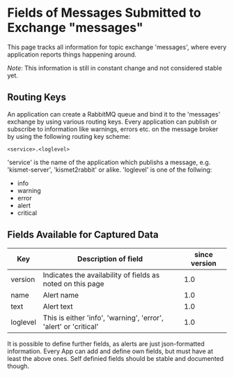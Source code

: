 Fields of Messages Submitted to Exchange "messages"
===================================================

This page tracks all information for topic exchange 'messages', where every application reports things happening around.

*Note*: This information is still in constant change and not considered stable yet.

## Routing Keys

An application can create a RabbitMQ queue and bind it to the 'messages' exchange by using various routing keys. Every application can publish or subscribe to information like warnings, errors etc. on the message broker by using the following routing key scheme:

    <service>.<loglevel>

'service' is the name of the application which publishs a message, e.g. 'kismet-server', 'kismet2rabbit' or alike. 'loglevel' is one of the follwing: 

* info
* warning
* error
* alert
* critical

## Fields Available for Captured Data

Key | Description of field | since version
----| -------------------- | -------------
version | Indicates the availability of fields as noted on this page | 1.0
name | Alert name | 1.0
text | Alert text | 1.0
loglevel | This is either 'info', 'warning', 'error', 'alert' or 'critical' | 1.0

It is possible to define further fields, as alerts are just json-formatted information. Every App can add and define own fields, but must have at least the above ones. Self definied fields should be stable and documented though.
